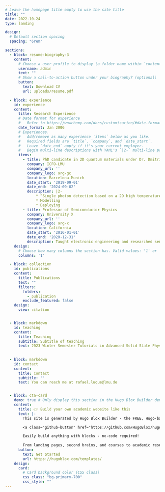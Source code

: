 ```yaml
---
# Leave the homepage title empty to use the site title
title: ""
date: 2022-10-24
type: landing

design:
  # Default section spacing
  spacing: "6rem"

sections:
  - block: resume-biography-3
    content:
      # Choose a user profile to display (a folder name within `content/authors/`)
      username: admin
      text: ""
      # Show a call-to-action button under your biography? (optional)
      button:
        text: Download CV
        url: uploads/resume.pdf

  - block: experience
    id: experience
    content:
      title: Research Experience
      # Date format for experience
      #   Refer to https://wowchemy.com/docs/customization/#date-format
      date_format: Jan 2006
      # Experiences.
      #   Add/remove as many experience `items` below as you like.
      #   Required fields are `title`, `company`, and `date_start`.
      #   Leave `date_end` empty if it's your current employer.
      #   Begin multi-line descriptions with YAML's `|2-` multi-line prefix.
      items:
        - title: PhD candidate in 2D quantum materials under Dr. Dmitri Efetov
          company: ICFO-LMU
          company_url: ''
          company_logo: org-gc
          location: Barcelona-Munich
          date_start: '2019-09-01'
          date_end: '2024-09-02'
          description: |2-
              * “Single photon detection based on a 2D high temperature superconductor”
              * Modelling
              * Deploying
        - title: Professor of Semiconductor Physics
          company: University X
          company_url: ''
          company_logo: org-x
          location: California
          date_start: '2016-01-01'
          date_end: '2020-12-31'
          description: Taught electronic engineering and researched semiconductor physics.
    design:
      # Choose how many columns the section has. Valid values: '1' or '2'.
      columns: '1'

  - block: collection
    id: publications
    content:
      title: Publications
      text: ""
      filters:
        folders:
          - publication
        exclude_featured: false
    design:
      view: citation


  - block: markdown
    id: teaching
    content:
      title: Teaching
      subtitle: Subtitle of teaching
      text: 2023 Winter Semester Tutorials in Advanced Solid State Physics, 80 total students M1 level, M.Sc. in Physics, Ludwig Maximilian University (LMU) - Munich, Germany
  
  
  - block: markdown
    id: contact
    content:
      title: Contact
      subtitle: ''
      text: You can reach me at rafael.luque@lmu.de


  - block: cta-card
    demo: true # Only display this section in the Hugo Blox Builder demo site
    content:
      title: 👉 Build your own academic website like this
      text: |-
        This site is generated by Hugo Blox Builder - the FREE, Hugo-based open source website builder trusted by 250,000+ academics like you.

        <a class="github-button" href="https://github.com/HugoBlox/hugo-blox-builder" data-color-scheme="no-preference: light; light: light; dark: dark;" data-icon="octicon-star" data-size="large" data-show-count="true" aria-label="Star HugoBlox/hugo-blox-builder on GitHub">Star</a>

        Easily build anything with blocks - no-code required!
        
        From landing pages, second brains, and courses to academic resumés, conferences, and tech blogs.
      button:
        text: Get Started
        url: https://hugoblox.com/templates/
    design:
      card:
        # Card background color (CSS class)
        css_class: "bg-primary-700"
        css_style: ""
---
```

